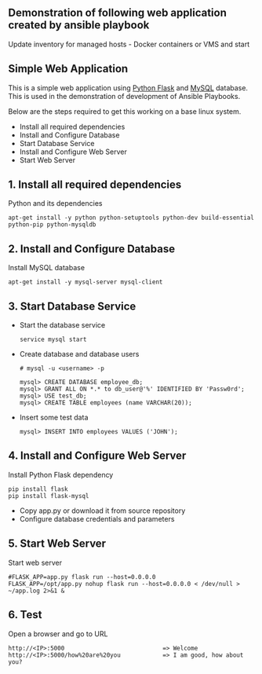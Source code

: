 ## Demonstration of following web application created by ansible playbook

Update inventory for managed hosts - Docker containers or VMS and start

## Simple Web Application

This is a simple web application using [Python Flask](http://flask.pocoo.org/) and [MySQL](https://www.mysql.com/) database.
This is used in the demonstration of development of Ansible Playbooks.

  Below are the steps required to get this working on a base linux system.

  - Install all required dependencies
  - Install and Configure Database
  - Start Database Service
  - Install and Configure Web Server
  - Start Web Server

## 1. Install all required dependencies

  Python and its dependencies

    apt-get install -y python python-setuptools python-dev build-essential python-pip python-mysqldb


## 2. Install and Configure Database

 Install MySQL database

    apt-get install -y mysql-server mysql-client

## 3. Start Database Service
  - Start the database service

        service mysql start

  - Create database and database users

        # mysql -u <username> -p

        mysql> CREATE DATABASE employee_db;
        mysql> GRANT ALL ON *.* to db_user@'%' IDENTIFIED BY 'Passw0rd';
        mysql> USE test_db;
        mysql> CREATE TABLE employees (name VARCHAR(20));

  - Insert some test data

        mysql> INSERT INTO employees VALUES ('JOHN');

## 4. Install and Configure Web Server

Install Python Flask dependency

    pip install flask
    pip install flask-mysql

- Copy app.py or download it from source repository
- Configure database credentials and parameters

## 5. Start Web Server

Start web server

    #FLASK_APP=app.py flask run --host=0.0.0.0
    FLASK_APP=/opt/app.py nohup flask run --host=0.0.0.0 < /dev/null > ~/app.log 2>&1 &

## 6. Test

Open a browser and go to URL

    http://<IP>:5000                            => Welcome
    http://<IP>:5000/how%20are%20you            => I am good, how about you?
